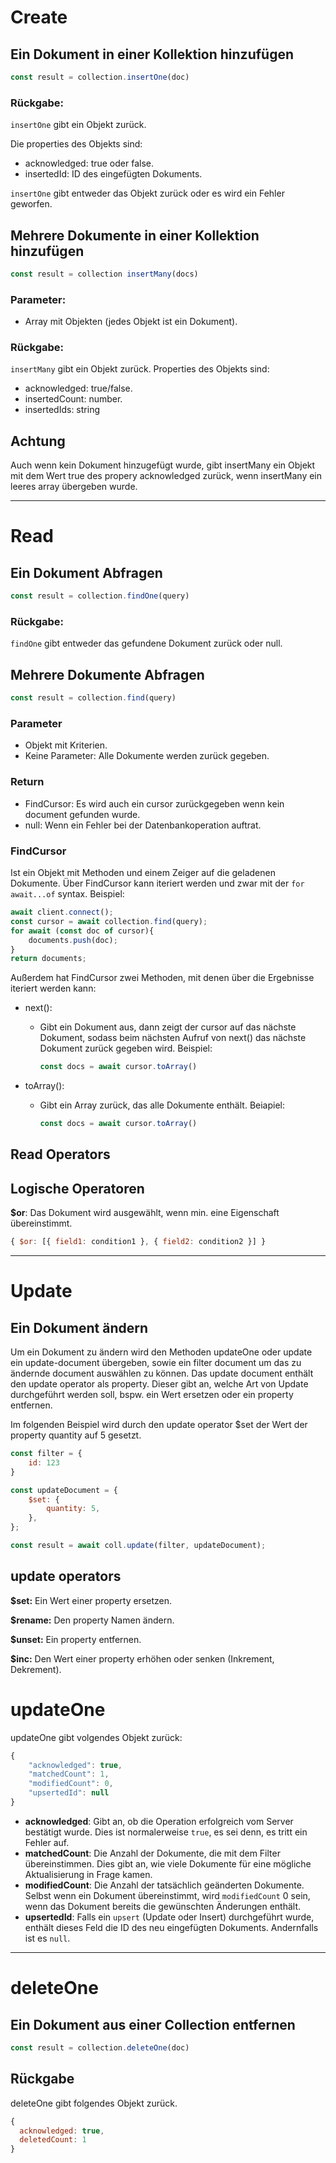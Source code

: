 # Create
## Ein Dokument in einer Kollektion hinzufügen

```javaScript
const result = collection.insertOne(doc)
```

### Rückgabe:
`insertOne` gibt ein Objekt zurück. 

Die properties des Objekts sind:
- acknowledged: true oder false.
- insertedId: ID des eingefügten Dokuments.

`insertOne` gibt entweder das Objekt zurück oder es wird ein Fehler geworfen.

## Mehrere Dokumente in einer Kollektion hinzufügen

```javascript
const result = collection insertMany(docs)
```

### Parameter:
- Array mit Objekten (jedes Objekt ist ein Dokument).

### Rückgabe:

`insertMany` gibt ein Objekt zurück.
Properties des Objekts sind:
- acknowledged: true/false.
- insertedCount: number.
- insertedIds: string

## Achtung

Auch wenn kein Dokument hinzugefügt wurde, gibt insertMany ein Objekt mit dem Wert true des propery acknowledged zurück, wenn insertMany ein leeres array übergeben wurde.

---

# Read

## Ein Dokument Abfragen

```javaScript
const result = collection.findOne(query)
```

### Rückgabe:

`findOne` gibt entweder das gefundene Dokument zurück oder null.

## Mehrere Dokumente Abfragen

```javascript
const result = collection.find(query)
```

### Parameter
- Objekt mit Kriterien.
- Keine Parameter: Alle Dokumente werden zurück gegeben.

### Return
- FindCursor: Es wird auch ein cursor zurückgegeben wenn kein document gefunden wurde.
- null: Wenn ein Fehler bei der Datenbankoperation auftrat.

### FindCursor
Ist ein Objekt mit Methoden und einem Zeiger auf die geladenen Dokumente.
Über FindCursor kann iteriert werden und zwar mit der `for await...of` syntax.
Beispiel: 
```javascript
await client.connect();
const cursor = await collection.find(query);
for await (const doc of cursor){
    documents.push(doc); 
}
return documents;
```

Außerdem hat FindCursor zwei Methoden, mit denen über die Ergebnisse iteriert werden kann: 
- next(): 
	- Gibt ein Dokument aus, dann zeigt der cursor auf das nächste Dokument, sodass beim nächsten Aufruf von next() das nächste Dokument zurück gegeben wird.
		Beispiel:
		```javascript 
		const docs = await cursor.toArray() 
		```

- toArray(): 
	- Gibt ein Array zurück, das alle Dokumente enthält.
		Beiapiel: 
		```javascript 
		const docs = await cursor.toArray() 
		```

## Read Operators

## Logische Operatoren

**$or**: Das Dokument wird ausgewählt, wenn min. eine Eigenschaft übereinstimmt.
```js
{ $or: [{ field1: condition1 }, { field2: condition2 }] }
```

---

# Update

## Ein Dokument ändern

Um ein Dokument zu ändern wird den Methoden updateOne oder update ein update-document übergeben, sowie ein filter document um das zu ändernde document auswählen zu können.
Das update document enthält den update operator als property. Dieser gibt an, welche Art von Update durchgeführt werden soll, bspw. ein Wert ersetzen oder ein property entfernen.

Im folgenden Beispiel wird durch den update operator $set der Wert der property quantity auf 5 gesetzt.

```javascript
const filter = {
	id: 123
}

const updateDocument = {
	$set: {
		quantity: 5,
	},
};

const result = await coll.update(filter, updateDocument);
```

## update operators

**$set:** Ein Wert einer property ersetzen.

**$rename:** Den property Namen ändern.

**$unset:** Ein property entfernen.

**$inc:** Den Wert einer property erhöhen oder senken (Inkrement, Dekrement).

# updateOne

updateOne gibt volgendes Objekt zurück:
```javascript
{ 
	"acknowledged": true, 
	"matchedCount": 1, 
	"modifiedCount": 0, 
	"upsertedId": null 
}
```

- **acknowledged**: Gibt an, ob die Operation erfolgreich vom Server bestätigt wurde. Dies ist normalerweise `true`, es sei denn, es tritt ein Fehler auf.
- **matchedCount**: Die Anzahl der Dokumente, die mit dem Filter übereinstimmen. Dies gibt an, wie viele Dokumente für eine mögliche Aktualisierung in Frage kamen.
- **modifiedCount**: Die Anzahl der tatsächlich geänderten Dokumente. Selbst wenn ein Dokument übereinstimmt, wird `modifiedCount` 0 sein, wenn das Dokument bereits die gewünschten Änderungen enthält.
- **upsertedId**: Falls ein `upsert` (Update oder Insert) durchgeführt wurde, enthält dieses Feld die ID des neu eingefügten Dokuments. Andernfalls ist es `null`.

---

# deleteOne

## Ein Dokument aus einer Collection entfernen

```javascript
const result = collection.deleteOne(doc)
```

## Rückgabe

deleteOne gibt folgendes Objekt zurück.
```javascript
{
  acknowledged: true,
  deletedCount: 1
}
```